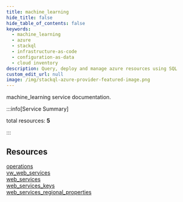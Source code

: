 ```yaml
---
title: machine_learning
hide_title: false
hide_table_of_contents: false
keywords:
  - machine_learning
  - azure
  - stackql
  - infrastructure-as-code
  - configuration-as-data
  - cloud inventory
description: Query, deploy and manage azure resources using SQL
custom_edit_url: null
image: /img/stackql-azure-provider-featured-image.png
---
```


machine_learning service documentation.

:::info[Service Summary]

total resources: __5__  

:::

## Resources
<div class="row">
<div class="providerDocColumn">
<a href="/services/machine_learning/operations/">operations</a><br />
<a href="/services/machine_learning/vw_web_services/">vw_web_services</a><br />
<a href="/services/machine_learning/web_services/">web_services</a>
</div>
<div class="providerDocColumn">
<a href="/services/machine_learning/web_services_keys/">web_services_keys</a><br />
<a href="/services/machine_learning/web_services_regional_properties/">web_services_regional_properties</a>
</div>
</div>